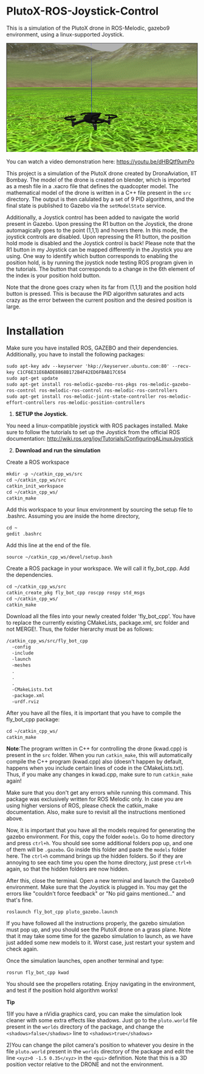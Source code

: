 # PlutoX-ROS-Joystick-Control
This is a simulation of the PlutoX drone in ROS-Melodic, gazebo9 environment, using a linux-supported Joystick.

![Image](https://github.com/NishanthARao/PlutoX-ROS-Joystick-Control/blob/master/Pluto.png)

You can watch a video demonstration here:
https://youtu.be/dHBQtf9umPo

This project is a simulation of the PlutoX drone created by DronaAviation, IIT Bombay. The model of the drone is created on blender, which is imported as a mesh file in a .xacro file that defines the quadcopter model. The mathematical model of the drone is written in a C++ file present in the ```src``` directory. The output is then calulated by a set of 9 PID algorithms, and the final state is published to Gazebo via the ```setModelState``` service. 

Additionally, a Joystick control has been added to navigate the world present in Gazebo. Upon pressing the R1 button on the Joystick, the drone automagically goes to the point (1,1,1) and hovers there. In this mode, the joystick controls are disabled. Upon repressing the R1 button, the position hold mode is disabled and the Joystick control is back! Please note that the R1 button in my Joystick can be mapped differently in the Joystick you are using. One way to identify which button corresponds to enabling the position hold, is by running the joystick node testing ROS program given in the tutorials. The button that corresponds to a change in the 6th element of the index is your position hold button.  

Note that the drone goes crazy when its far from (1,1,1) and the position hold button is pressed. This is because the PID algorithm saturates and acts crazy as the error between the current position and the desired position is large. 

# Installation
Make sure you have installed ROS, GAZEBO and their dependencies.
Additionally, you have to install the following packages:
```
sudo apt-key adv --keyserver 'hkp://keyserver.ubuntu.com:80' --recv-key C1CF6E31E6BADE8868B172B4F42ED6FBAB17C654 
sudo apt-get update
sudo apt-get install ros-melodic-gazebo-ros-pkgs ros-melodic-gazebo-ros-control ros-melodic-ros-control ros-melodic-ros-controllers
sudo apt-get install ros-melodic-joint-state-controller ros-melodic-effort-controllers ros-melodic-position-controllers
```

1) **SETUP the Joystick.**

You need a linux-compatible joystick with ROS packages installed. Make sure to follow the tutorials to set up the Joystick from the official ROS documentation:
http://wiki.ros.org/joy/Tutorials/ConfiguringALinuxJoystick

2) **Download and run the simulation**

Create a ROS workspace
```
mkdir -p ~/catkin_cpp_ws/src
cd ~/catkin_cpp_ws/src
catkin_init_workspace
cd ~/catkin_cpp_ws/
catkin_make
```
Add this workspace to your linux environment by sourcing the setup file to .bashrc. Assuming you are inside the home directory, 
```
cd ~
gedit .bashrc
```
Add this line at the end of the file.
```
source ~/catkin_cpp_ws/devel/setup.bash
```
Create a ROS package in your workspace. We will call it fly_bot_cpp. Add the dependencies.
```
cd ~/catkin_cpp_ws/src
catkin_create_pkg fly_bot_cpp roscpp rospy std_msgs
cd ~/catkin_cpp_ws/
catkin_make
```
Download all the files into your newly created folder 'fly_bot_cpp'. You have to replace the currently existing CMakeLists, package.xml, src folder and not MERGE!. Thus, the folder hierarchy must be as follows:
```
/catkin_cpp_ws/src/fly_bot_cpp
  -config
  -include
  -launch
  -meshes
  .
  .
  .
  -CMakeLists.txt
  -package.xml
  -urdf.rviz
```
After you have all the files, it is important that you have to compile the fly_bot_cpp package:
```
cd ~/catkin_cpp_ws/
catkin_make
```
**Note**:The program written in C++ for controlling the drone (kwad.cpp) is present in the ```src``` folder. When you run ```catkin_make```, this will automatically compile the C++ program (kwad.cpp) also (doesn't happen by default, happens when you include certain lines of code in the CMakeLists.txt). Thus, if you make any changes in kwad.cpp, make sure to run ```catkin_make``` again!

Make sure that you don't get any errors while running this command. This package was exclusively written for ROS Melodic only. In case you are using higher versions of ROS, please check the catkin_make documentation. Also, make sure to revisit all the instructions mentioned above.

Now, it is important that you have all the models required for generating the gazebo environment. For this, copy the folder ```models```. Go to home directory and press ```ctrl+h```. You should see some additional folders pop up, and one of them will be ```.gazebo```. Go inside this folder and paste the ```models``` folder here. The ```ctrl+h``` command brings up the hidden folders. So if they are annoying to see each time you open the home directory, just prese ```ctrl+h``` again, so that the hidden folders are now hidden.

After this, close the terminal. Open a new terminal and launch the Gazebo9 environment. Make sure that the Joystick is plugged in. You may get the errors like "couldn't force feedback" or "No pid gains mentioned..." and that's fine.
```
roslaunch fly_bot_cpp pluto_gazebo.launch
```
If you have followed all the instructions properly, the gazebo simulation must pop up, and you should see the PlutoX drone on a grass plane. Note that it may take some time for the gazebo simulation to launch, as we have just added some new models to it. Worst case, just restart your system and check again.

Once the simulation launches, open another terminal and type:
```
rosrun fly_bot_cpp kwad
```
You should see the propellers rotating. Enjoy navigating in the environment, and test if the position hold algorithm works!

**Tip** 

1)If you have a nVidia graphics card, you can make the simulation look cleaner with some extra effects like shadows. Just go to the ```pluto.world``` file present in the ```worlds``` directory of the package, and change the ```<shadows>false</shadows>``` line to ```<shadows>true</shadows>```

2)You can change the pilot camera's position to whatever you desire in the file ```pluto.world``` present in the ```worlds``` directory of the package and edit the line ```<xyz>0 -1.5 0.35</xyz>``` in the ```<gui>``` definition. Note that this is a 3D position vector relative to the DRONE and not the environment.
